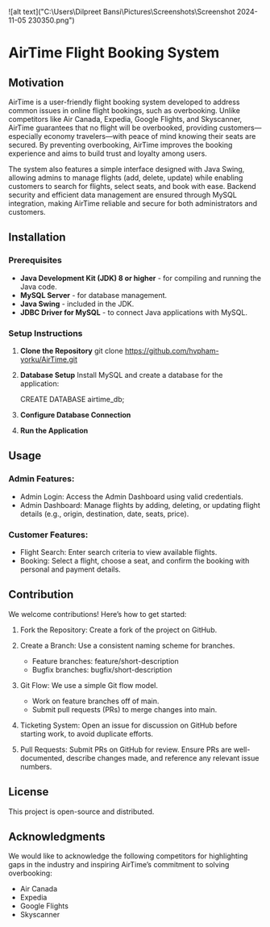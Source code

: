 ![alt text]("C:\Users\Dilpreet Bansi\Pictures\Screenshots\Screenshot 2024-11-05 230350.png")




# AirTime Flight Booking System

## Motivation
AirTime is a user-friendly flight booking system developed to address common issues in online flight bookings, such as overbooking. Unlike competitors like Air Canada, Expedia, Google Flights, and Skyscanner, AirTime guarantees that no flight will be overbooked, providing customers—especially economy travelers—with peace of mind knowing their seats are secured. By preventing overbooking, AirTime improves the booking experience and aims to build trust and loyalty among users.

The system also features a simple interface designed with Java Swing, allowing admins to manage flights (add, delete, update) while enabling customers to search for flights, select seats, and book with ease. Backend security and efficient data management are ensured through MySQL integration, making AirTime reliable and secure for both administrators and customers.

## Installation

### Prerequisites
- **Java Development Kit (JDK) 8 or higher** - for compiling and running the Java code.
- **MySQL Server** - for database management.
- **Java Swing** - included in the JDK.
- **JDBC Driver for MySQL** - to connect Java applications with MySQL.

### Setup Instructions

1. **Clone the Repository**
   git clone https://github.com/hvpham-yorku/AirTime.git

2. **Database Setup**
    Install MySQL and create a database for the application:
    
    CREATE DATABASE airtime_db;

3. **Configure Database Connection**

4. **Run the Application**

## Usage

### Admin Features:

* Admin Login: Access the Admin Dashboard using valid credentials.
* Admin Dashboard: Manage flights by adding, deleting, or updating flight details (e.g., origin, destination, date, seats, price).

### Customer Features:

* Flight Search: Enter search criteria to view available flights.
* Booking: Select a flight, choose a seat, and confirm the booking with personal and payment details.

## Contribution

We welcome contributions! Here’s how to get started:

1. Fork the Repository: Create a fork of the project on GitHub.
2. Create a Branch: Use a consistent naming scheme for branches.
    * Feature branches: feature/short-description
    * Bugfix branches: bugfix/short-description

3. Git Flow: We use a simple Git flow model.
    * Work on feature branches off of main.
    * Submit pull requests (PRs) to merge changes into main.
4. Ticketing System: Open an issue for discussion on GitHub before starting work, to avoid duplicate efforts.
5. Pull Requests: Submit PRs on GitHub for review. Ensure PRs are well-documented, describe changes made, and reference any relevant issue numbers.

## License
This project is open-source and distributed.

## Acknowledgments

We would like to acknowledge the following competitors for highlighting gaps in the industry and inspiring AirTime’s commitment to solving overbooking:

* Air Canada
* Expedia
* Google Flights
* Skyscanner